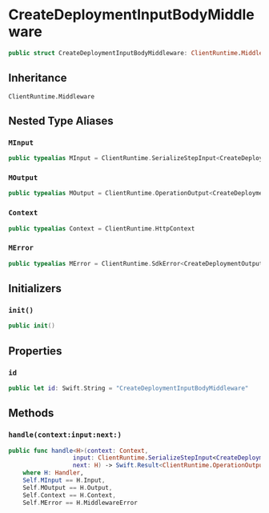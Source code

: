 # CreateDeploymentInputBodyMiddleware

``` swift
public struct CreateDeploymentInputBodyMiddleware: ClientRuntime.Middleware 
```

## Inheritance

`ClientRuntime.Middleware`

## Nested Type Aliases

### `MInput`

``` swift
public typealias MInput = ClientRuntime.SerializeStepInput<CreateDeploymentInput>
```

### `MOutput`

``` swift
public typealias MOutput = ClientRuntime.OperationOutput<CreateDeploymentOutputResponse>
```

### `Context`

``` swift
public typealias Context = ClientRuntime.HttpContext
```

### `MError`

``` swift
public typealias MError = ClientRuntime.SdkError<CreateDeploymentOutputError>
```

## Initializers

### `init()`

``` swift
public init() 
```

## Properties

### `id`

``` swift
public let id: Swift.String = "CreateDeploymentInputBodyMiddleware"
```

## Methods

### `handle(context:input:next:)`

``` swift
public func handle<H>(context: Context,
                  input: ClientRuntime.SerializeStepInput<CreateDeploymentInput>,
                  next: H) -> Swift.Result<ClientRuntime.OperationOutput<CreateDeploymentOutputResponse>, MError>
    where H: Handler,
    Self.MInput == H.Input,
    Self.MOutput == H.Output,
    Self.Context == H.Context,
    Self.MError == H.MiddlewareError
```
